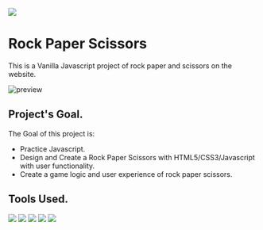 <a href="https://emilioblacksmith.github.io/rock-paper-scissors/"><img src="https://img.shields.io/website-up-down-green-red/http/emilioblacksmith.github.io/rock-paper-scissors/" /></a>

# Rock Paper Scissors
This is a Vanilla Javascript project of rock paper and scissors on the website.

![preview](https://github.com/EmilioBlacksmith/rock-paper-scissors/assets/71019624/01a8841d-c2b5-40a3-bb34-8d5f170644cb)

## Project's Goal.
The Goal of this project is:
- Practice Javascript.
- Design and Create a Rock Paper Scissors with HTML5/CSS3/Javascript with user functionality.
- Create a game logic and user experience of rock paper scissors.

## Tools Used.
<p>
<img src="https://img.shields.io/badge/JavaScript-F7DF1E?style=for-the-badge&logo=javascript&logoColor=black"/>
<img src="https://img.shields.io/badge/HTML5-E34F26?style=for-the-badge&logo=html5&logoColor=white"/>
<img src="https://img.shields.io/badge/Visual_Studio_Code-0078D4?style=for-the-badge&logo=visual%20studio%20code&logoColor=white"/>
<img src="https://img.shields.io/badge/GIT-E44C30?style=for-the-badge&logo=git&logoColor=white"/>
<img src="https://img.shields.io/badge/GNU%20Bash-4EAA25?style=for-the-badge&logo=GNU%20Bash&logoColor=white"/></p>
